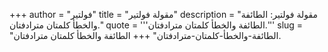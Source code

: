 +++
author = "فولتير"
title = "مقولة فولتير"
description = "مقولة فولتير: الطائفة والخطأ كلمتان مترادفتان."
quote = '''الطائفة والخطأ كلمتان مترادفتان.'''
slug = "الطائفة-والخطأ-كلمتان-مترادفتان"
+++
الطائفة والخطأ كلمتان مترادفتان.
